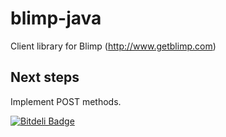 blimp-java
==========

Client library for Blimp (http://www.getblimp.com)

## Next steps
Implement POST methods.


[![Bitdeli Badge](https://d2weczhvl823v0.cloudfront.net/froi/blimp-java/trend.png)](https://bitdeli.com/free "Bitdeli Badge")

